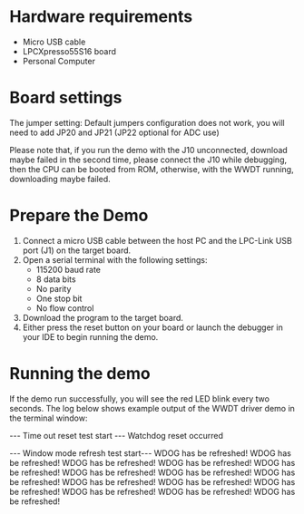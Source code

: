 Hardware requirements
=====================
- Micro USB cable
- LPCXpresso55S16 board
- Personal Computer

Board settings
============
The jumper setting:
    Default jumpers configuration does not work,  you will need to add JP20 and JP21 (JP22 optional for ADC use)

Please note that, if you run the demo with the J10 unconnected, download maybe failed in the second time, please
connect the J10 while debugging, then the CPU can be booted from ROM, otherwise, with the WWDT running, downloading 
maybe failed.

Prepare the Demo
===============
1.  Connect a micro USB cable between the host PC and the LPC-Link USB port (J1) on the target board.
2.  Open a serial terminal with the following settings:
    - 115200 baud rate
    - 8 data bits
    - No parity
    - One stop bit
    - No flow control
3.  Download the program to the target board.
4.  Either press the reset button on your board or launch the debugger in your IDE to begin running the demo.

Running the demo
================
If the demo run successfully, you will see the red LED blink every two seconds.
The log below shows example output of the WWDT driver demo in the terminal window:

--- Time out reset test start ---
Watchdog reset occurred

--- Window mode refresh test start---
 WDOG has be refreshed!
 WDOG has be refreshed!
 WDOG has be refreshed!
 WDOG has be refreshed!
 WDOG has be refreshed!
 WDOG has be refreshed!
 WDOG has be refreshed!
 WDOG has be refreshed!
 WDOG has be refreshed!
 WDOG has be refreshed!
 WDOG has be refreshed!
 WDOG has be refreshed!
 WDOG has be refreshed!
 WDOG has be refreshed!

